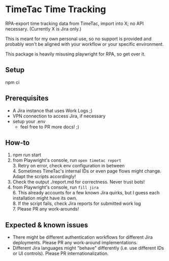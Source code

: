 # TimeTac Time Tracking

RPA-export time tracking data from TimeTac, import into X; no API necessary. (Currently X is Jira only.)

This is meant for my own personal use, so no support is provided and probably won't be aligned with your workflow or your specific environment. 

This package is heavily misusing playwright for RPA, so get over it.

## Setup

npm ci

## Prerequisites  
* A Jira instance that uses Work Logs ;)  
* VPN connection to access Jira, if necessary  
* setup your .env  
  * feel free to PR more docs! ;)  

## How-to

1. npm run start
2. from Playwright's console, run `open timetac report`  
   3. Retry on error, check env configuration in between  
   4. Sometimes TimeTac's internal IDs or even page flows might change. Adapt the scripts accordingly!  
4. Check the output ./report.md for correctness. Never trust bots!  
5. from Playwright's console, run `fill jira`  
   6. This already accounts for a few known Jira quirks, but I guess each installation might have its own.  
   8. If the script fails, check Jira reports for submitted work log   
   7. Please PR any work-arounds!  

## Expected & known issues
* There might be different authentication workflows for different Jira deployments. Please PR any work-around implementations.  
* Different Jira languages might "behave" differently (i.e. use different IDs or UI controls). Please PR internationalization.  
